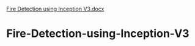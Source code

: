 [Fire Detection using Inception V3.docx](https://github.com/vhkc/Fire-Detection-using-Inception-V3/files/8239020/Fire.Detection.using.Inception.V3.docx)
# Fire-Detection-using-Inception-V3
